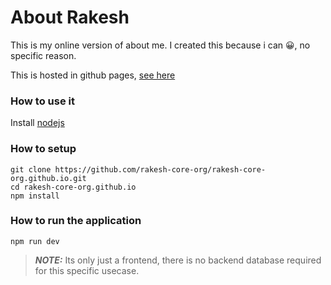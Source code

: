 # About Rakesh

This is my online version of about me. I created this because i can 😀, no specific reason.

This is hosted in github pages, [see here](https://rakesh-core-org.github.io)

### How to use it

Install [nodejs](https://nodejs.org/en/download/package-manager)

### How to setup
```
git clone https://github.com/rakesh-core-org/rakesh-core-org.github.io.git
cd rakesh-core-org.github.io
npm install
```

### How to run the application
`npm run dev`

> **_NOTE:_** Its only just a frontend, there is no backend database required for this specific usecase.